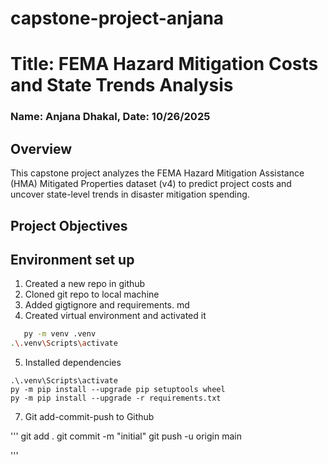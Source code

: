 # capstone-project-anjana

# Title: FEMA Hazard Mitigation Costs and State Trends Analysis
### Name: Anjana Dhakal, Date: 10/26/2025

## Overview
This capstone project analyzes the FEMA Hazard Mitigation Assistance (HMA) Mitigated Properties dataset (v4) to predict project costs and uncover state-level trends in disaster mitigation spending.

## Project Objectives
 
 
## Environment set up

1. Created a new repo in github
2. Cloned git repo to local machine
3. Added gigtignore and requirements. md
4. Created virtual environment and activated it
   
```sh
   py -m venv .venv
.\.venv\Scripts\activate

```

5. Installed dependencies
 
``` 
.\.venv\Scripts\activate
py -m pip install --upgrade pip setuptools wheel
py -m pip install --upgrade -r requirements.txt

```
   
7. Git add-commit-push to Github

'''
git add .
git commit -m "initial"
git push -u origin main

''' 
